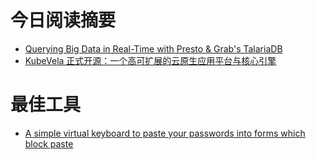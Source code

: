# 今日阅读摘要

* [Querying Big Data in Real-Time with Presto & Grab's TalariaDB](https://engineering.grab.com/big-data-real-time-presto-talariadb)
* [KubeVela 正式开源：一个高可扩展的云原生应用平台与核心引擎](https://mp.weixin.qq.com/s/LauydAy1ngcDuZ3lhqrL6Q)

# 最佳工具

* [A simple virtual keyboard to paste your passwords into forms which block paste](https://github.com/pqsec/passkb)
